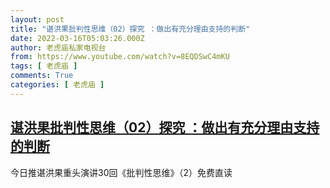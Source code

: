 ```yaml
---
layout: post
title: "谌洪果批判性思维（02）探究 ：做出有充分理由支持的判断"
date: 2022-03-16T05:03:26.000Z
author: 老虎庙私家电视台
from: https://www.youtube.com/watch?v=8EQDSwC4mKU
tags: [ 老虎庙 ]
comments: True
categories: [ 老虎庙 ]
---
```

<!--1647407006000-->
[谌洪果批判性思维（02）探究 ：做出有充分理由支持的判断](https://www.youtube.com/watch?v=8EQDSwC4mKU)
------

<div>
今日推谌洪果重头演讲30回《批判性思维》（2）免费直读
</div>
